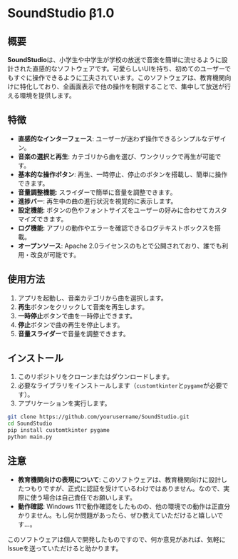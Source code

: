 # SoundStudio β1.0

## 概要

**SoundStudio**は、小学生や中学生が学校の放送で音楽を簡単に流せるように設計された直感的なソフトウェアです。可愛らしいUIを持ち、初めてのユーザーでもすぐに操作できるように工夫されています。このソフトウェアは、教育機関向けに特化しており、全画面表示で他の操作を制限することで、集中して放送が行える環境を提供します。

## 特徴

- **直感的なインターフェース**: ユーザーが迷わず操作できるシンプルなデザイン。
- **音楽の選択と再生**: カテゴリから曲を選び、ワンクリックで再生が可能です。
- **基本的な操作ボタン**: 再生、一時停止、停止のボタンを搭載し、簡単に操作できます。
- **音量調整機能**: スライダーで簡単に音量を調整できます。
- **進捗バー**: 再生中の曲の進行状況を視覚的に表示します。
- **設定機能**: ボタンの色やフォントサイズをユーザーの好みに合わせてカスタマイズできます。
- **ログ機能**: アプリの動作やエラーを確認できるログテキストボックスを搭載。
- **オープンソース**: Apache 2.0ライセンスのもとで公開されており、誰でも利用・改良が可能です。

## 使用方法

1. アプリを起動し、音楽カテゴリから曲を選択します。
2. **再生**ボタンをクリックして音楽を再生します。
3. **一時停止**ボタンで曲を一時停止できます。
4. **停止**ボタンで曲の再生を停止します。
5. **音量スライダー**で音量を調整できます。

## インストール

1. このリポジトリをクローンまたはダウンロードします。
2. 必要なライブラリをインストールします（`customtkinter`と`pygame`が必要です）。
3. アプリケーションを実行します。

```bash
git clone https://github.com/yourusername/SoundStudio.git
cd SoundStudio
pip install customtkinter pygame
python main.py
```

## 注意

- **教育機関向けの表現について**: このソフトウェアは、教育機関向けに設計したつもりですが、正式に認証を受けているわけではありません。なので、実際に使う場合は自己責任でお願いします。
- **動作確認**: Windows 11で動作確認をしたものの、他の環境での動作は正直分かりません。もし何か問題があったら、ぜひ教えていただけると嬉しいです…。

このソフトウェアは個人で開発したものですので、何か意見があれば、気軽にIssueを送っていただけると助かります。
